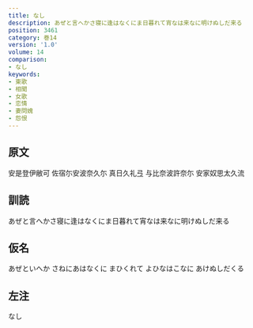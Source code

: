```yaml
---
title: なし
description: あぜと言へかさ寝に逢はなくにま日暮れて宵なは来なに明けぬしだ来る
position: 3461
category: 巻14
version: '1.0'
volume: 14
comparison:
- なし
keywords:
- 東歌
- 相聞
- 女歌
- 恋情
- 妻問媿
- 怨恨
---
```


## 原文

安是登伊敝可 佐宿尓安波奈久尓 真日久礼弖 与比奈波許奈尓 安家奴思太久流

## 訓読

あぜと言へかさ寝に逢はなくにま日暮れて宵なは来なに明けぬしだ来る

## 仮名

あぜといへか さねにあはなくに まひくれて よひなはこなに あけぬしだくる

## 左注

なし
